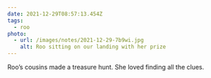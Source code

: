 ```yaml
---
date: 2021-12-29T08:57:13.454Z
tags:
  - roo
photo:
  - url: /images/notes/2021-12-29-7b9wi.jpg
    alt: Roo sitting on our landing with her prize
---
```

Roo’s cousins made a treasure hunt. She loved finding all the clues. 
